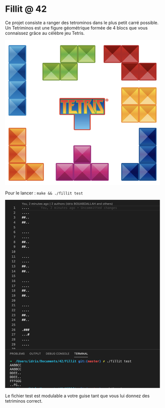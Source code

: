 # Fillit @ 42

Ce projet consiste a ranger des tetrominos dans le plus petit carré possible.
Un Tetriminos est une figure géométrique formée de 4 blocs que vous connaissez
grâce au célèbre jeu Tetris.

![Tetris](https://github.com/ibouabda/Fillit/blob/master/pics/Tetris.png)

Pour le lancer : `make && ./fillit test`

![Exec](https://github.com/ibouabda/Fillit/blob/master/pics/Exec.png)

Le fichier test est modulable a votre guise tant que vous lui donnez des tetriminos correct.
